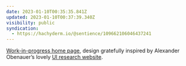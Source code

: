 ```yaml
---
date: 2023-01-10T00:35:35.841Z
updated: 2023-01-10T00:37:39.340Z
visibility: public
syndication:
  - https://hachyderm.io/@sentience/109662106046437241
---
```

[Work-in-progress home page](https://deploy-preview-16--kevinyank.netlify.app), design gratefully inspired by Alexander Obenauer’s lovely [UI research website](https://alexanderobenauer.com/).

